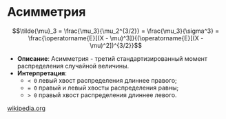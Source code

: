# Асимметрия

$$\tilde{\mu}_3 = \frac{\mu_3}{\mu_2^{3/2}} = \frac{\mu_3}{\sigma^3} = \frac{\operatorname{E}[(X - \mu)^3]}{(\operatorname{E}[(X - \mu)^2])^{3/2}}$$

* **Описание**: Асимметрия - третий стандартизированный момент распределения случайной величины.
* **Интерпретация**:
    * `< 0` левый хвост распределения длиннее правого;
    * `= 0` правый и левый хвосты распределения равны;
    * `> 0` правый хвост распределения длиннее левого.

[wikipedia.org](https://ru.wikipedia.org/wiki/%D0%9A%D0%BE%D1%8D%D1%84%D1%84%D0%B8%D1%86%D0%B8%D0%B5%D0%BD%D1%82_%D0%B0%D1%81%D0%B8%D0%BC%D0%BC%D0%B5%D1%82%D1%80%D0%B8%D0%B8)
